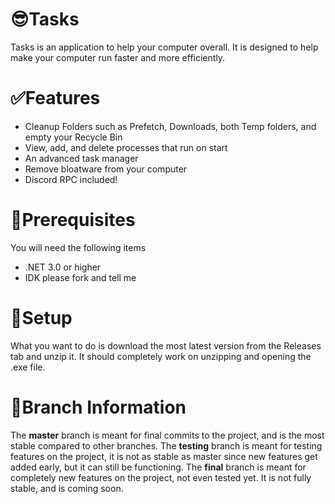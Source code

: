 # 😎Tasks

Tasks is an application to help your computer overall. It is designed to help make your computer run faster and more efficiently.


# ✅Features

- Cleanup Folders such as Prefetch, Downloads, both Temp folders, and empty your Recycle Bin
- View, add, and delete processes that run on start
- An advanced task manager 
- Remove bloatware from your computer
- Discord RPC included!

# 🦺Prerequisites

You will need the following items

- .NET 3.0 or higher
- IDK please fork and tell me 

# 🎁Setup

What you want to do is download the most latest version from the Releases tab and unzip it. It should completely work on unzipping and opening the .exe file.



# 📐Branch Information

The **master** branch is meant for final commits to the project, and is the most stable compared to other branches.
The **testing** branch is meant for testing features on the project, it is not as stable as master since new features get added early, but it can still be functioning.
The **final** branch is meant for completely new features on the project, not even tested yet. It is not fully stable, and is coming soon.
